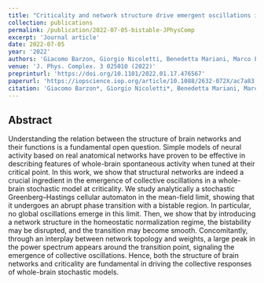 ```yaml
---
title: "Criticality and network structure drive emergent oscillations in a stochastic whole-brain model"
collection: publications
permalink: /publication/2022-07-05-bistable-JPhysComp
excerpt: 'Journal article'
date: 2022-07-05
year: '2022'
authors: 'Giacomo Barzon, Giorgio Nicoletti, Benedetta Mariani, Marco Formentin, Samir Suweis'
venue: 'J. Phys. Complex. 3 025010 (2022)'
preprinturl: 'https://doi.org/10.1101/2022.01.17.476567'
paperurl: 'https://iopscience.iop.org/article/10.1088/2632-072X/ac7a83'
citation: 'Giacomo Barzon*, Giorgio Nicoletti*, Benedetta Mariani, Marco Formentin, Samir Suweis. Criticality and network structure drive emergent oscillations in a stochastic whole-brain model. J. Phys. Complex. 3 025010 (2022) (* equal contribution).'
---
```


## Abstract
Understanding the relation between the structure of brain networks and their functions is a fundamental open question. Simple models of neural activity based on real anatomical networks have proven to be effective in describing features of whole-brain spontaneous activity when tuned at their critical point. In this work, we show that structural networks are indeed a crucial ingredient in the emergence of collective oscillations in a whole-brain stochastic model at criticality. We study analytically a stochastic Greenberg–Hastings cellular automaton in the mean-field limit, showing that it undergoes an abrupt phase transition with a bistable region. In particular, no global oscillations emerge in this limit. Then, we show that by introducing a network structure in the homeostatic normalization regime, the bistability may be disrupted, and the transition may become smooth. Concomitantly, through an interplay between network topology and weights, a large peak in the power spectrum appears around the transition point, signaling the emergence of collective oscillations. Hence, both the structure of brain networks and criticality are fundamental in driving the collective responses of whole-brain stochastic models.
